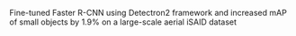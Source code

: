 Fine-tuned Faster R-CNN using Detectron2 framework and increased mAP of small objects by 1.9% on a large-scale aerial iSAID dataset
